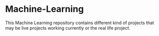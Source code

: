 # Machine-Learning
This Machine Learning repository contains different kind of projects that may be live projects working currently or the real life project.
